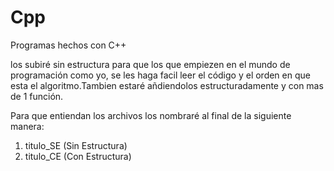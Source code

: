 # Cpp
Programas hechos con C++

los subiré sin estructura para que los que empiezen en el mundo de programación como yo, se les haga
facil leer el código y el orden en que esta el algoritmo.Tambien estaré añdiendolos estructuradamente y con mas de 1 función.

Para que entiendan los archivos los nombraré al final de la siguiente manera:
1) titulo_SE (Sin Estructura)
2) titulo_CE (Con Estructura)
